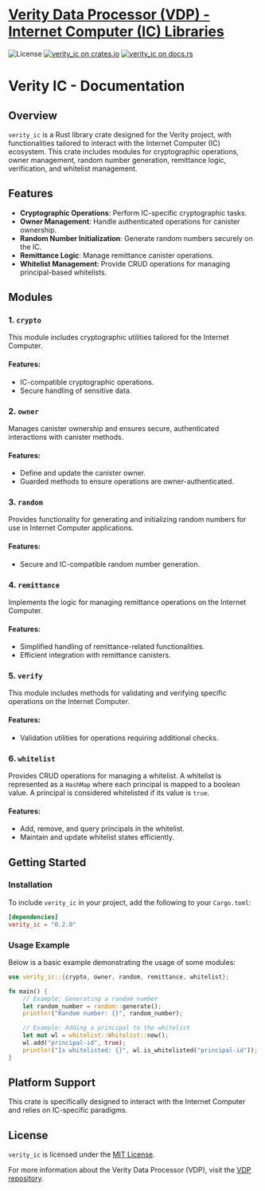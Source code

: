 # [Verity Data Processor (VDP) - Internet Computer (IC) Libraries](https://github.com/usherlabs/verity-dp)

![License](https://img.shields.io/crates/l/verity_ic) [![verity_ic on crates.io](https://img.shields.io/crates/v/verity_ic)](https://crates.io/crates/verity_ic) [![verity_ic on docs.rs](https://docs.rs/verity_ic/badge.svg)](https://docs.rs/verity_ic)

# Verity IC - Documentation

## Overview
`verity_ic` is a Rust library crate designed for the Verity project, with functionalities tailored to interact with the Internet Computer (IC) ecosystem. This crate includes modules for cryptographic operations, owner management, random number generation, remittance logic, verification, and whitelist management.

## Features
- **Cryptographic Operations**: Perform IC-specific cryptographic tasks.
- **Owner Management**: Handle authenticated operations for canister ownership.
- **Random Number Initialization**: Generate random numbers securely on the IC.
- **Remittance Logic**: Manage remittance canister operations.
- **Whitelist Management**: Provide CRUD operations for managing principal-based whitelists.

## Modules

### 1. `crypto`
This module includes cryptographic utilities tailored for the Internet Computer.

#### Features:
- IC-compatible cryptographic operations.
- Secure handling of sensitive data.

### 2. `owner`
Manages canister ownership and ensures secure, authenticated interactions with canister methods.

#### Features:
- Define and update the canister owner.
- Guarded methods to ensure operations are owner-authenticated.

### 3. `random`
Provides functionality for generating and initializing random numbers for use in Internet Computer applications.

#### Features:
- Secure and IC-compatible random number generation.

### 4. `remittance`
Implements the logic for managing remittance operations on the Internet Computer.

#### Features:
- Simplified handling of remittance-related functionalities.
- Efficient integration with remittance canisters.

### 5. `verify`
This module includes methods for validating and verifying specific operations on the Internet Computer.

#### Features:
- Validation utilities for operations requiring additional checks.

### 6. `whitelist`
Provides CRUD operations for managing a whitelist. A whitelist is represented as a `HashMap` where each principal is mapped to a boolean value. A principal is considered whitelisted if its value is `true`.

#### Features:
- Add, remove, and query principals in the whitelist.
- Maintain and update whitelist states efficiently.

## Getting Started
### Installation
To include `verity_ic` in your project, add the following to your `Cargo.toml`:

```toml
[dependencies]
verity_ic = "0.2.0"
```

### Usage Example
Below is a basic example demonstrating the usage of some modules:

```rust
use verity_ic::{crypto, owner, random, remittance, whitelist};

fn main() {
    // Example: Generating a random number
    let random_number = random::generate();
    println!("Random number: {}", random_number);

    // Example: Adding a principal to the whitelist
    let mut wl = whitelist::Whitelist::new();
    wl.add("principal-id", true);
    println!("Is whitelisted: {}", wl.is_whitelisted("principal-id"));
}
```

## Platform Support
This crate is specifically designed to interact with the Internet Computer and relies on IC-specific paradigms.

## License
`verity_ic` is licensed under the [MIT License](LICENSE).



For more information about the Verity Data Processor (VDP), visit the [VDP repository](https://github.com/usherlabs/verity-dp).
